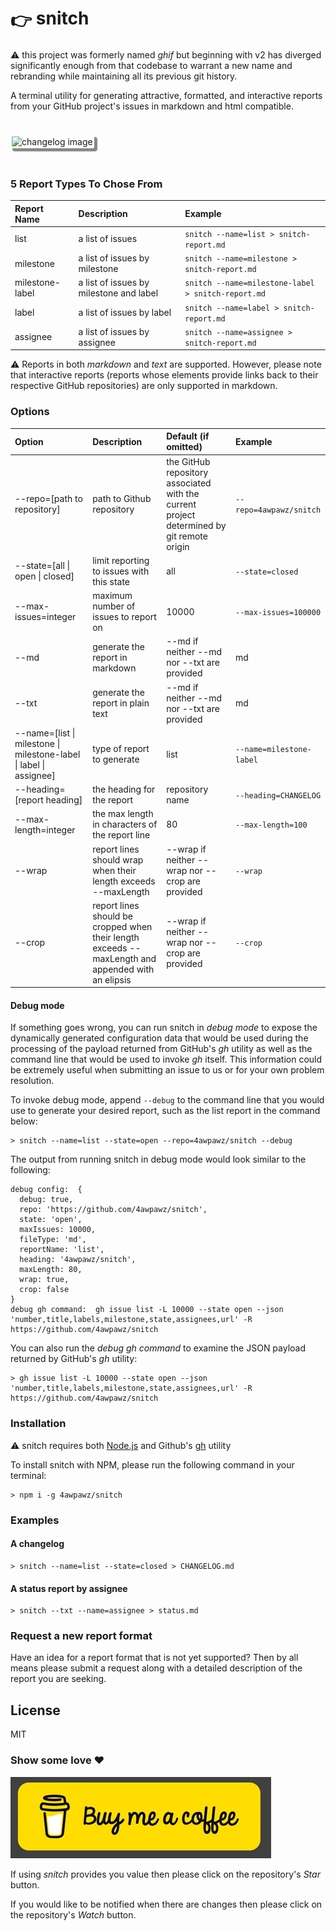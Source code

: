 <h1><span style="vertical-align: text-top;">👉&nbsp;</span>snitch</h1>

⚠️ this project was formerly named _ghif_ but beginning with v2 has diverged significantly enough from that codebase to warrant a new name and rebranding while maintaining all its previous git history.

A terminal utility for generating attractive, formatted, and interactive reports from your GitHub project's issues in markdown and html compatible.

<img style="border-radius: 3px; border: 2px solid #ffffff; margin: 24px 0; box-shadow: 4px 4px 1px 1px #888" src="./readme-assets/demo.gif" alt="changelog image">
<br>

### 5 Report Types To Chose From

| Report Name | Description | Example |
| :-- | :-- | :-- |
| list | a list of issues | `snitch --name=list > snitch-report.md` |
| milestone | a list of issues by milestone | `snitch --name=milestone > snitch-report.md` |
| milestone-label | a list of issues by milestone and label | `snitch --name=milestone-label > snitch-report.md` |
| label | a list of issues by label | `snitch --name=label > snitch-report.md` | 
| assignee | a list of issues by assignee | `snitch --name=assignee > snitch-report.md` | 

⚠️ Reports in both _markdown_ and _text_ are supported. However, please note that interactive reports (reports whose elements provide links back to their respective GitHub repositories) are only supported in markdown.

### Options

| Option | Description | Default (if omitted)| Example |
| :-- | :-- | :-- | :-- |
| --repo=[path to repository] | path to Github repository | the GitHub repository associated with the current project determined by git remote origin | `--repo=4awpawz/snitch` |
| --state=[all \| open \| closed] | limit reporting to issues with this state | all | `--state=closed` |
| --max-issues=integer | maximum number of issues to report on | 10000 | `--max-issues=100000` |
| --md | generate the report in markdown | --md if neither --md nor --txt are provided | md | `--txt` |
| --txt | generate the report in plain text | --md if neither --md nor --txt are provided | md | `--txt` |
| --name=[list \| milestone \| milestone-label \| label \| assignee] | type of report to generate | list | `--name=milestone-label` |
| --heading=[report heading] | the heading for the report | repository name | `--heading=CHANGELOG` |
| --max-length=integer | the max length in characters of the report line | 80 | `--max-length=100` |
| --wrap | report lines should wrap when their length exceeds --maxLength | --wrap if neither --wrap nor --crop are provided | `--wrap` |
| --crop | report lines should be cropped when their length exceeds --maxLength and appended with an elipsis | --wrap if neither --wrap nor --crop are provided | `--crop` |

#### Debug mode

If something goes wrong, you can run snitch in _debug mode_ to expose the dynamically generated configuration data that would be used during the processing of the payload returned from GitHub's _gh_ utility as well as the command line that would be used to invoke _gh_ itself. This information could be extremely useful when submitting an issue to us or for your own problem resolution.

To invoke debug mode, append `--debug` to the command line that you would use to generate your desired report, such as the list report in the command below:

```shell
> snitch --name=list --state=open --repo=4awpawz/snitch --debug 
```

The output from running snitch in debug mode would look similar to the following:

```shell
debug config:  {
  debug: true,
  repo: 'https://github.com/4awpawz/snitch',
  state: 'open',
  maxIssues: 10000,
  fileType: 'md',
  reportName: 'list',
  heading: '4awpawz/snitch',
  maxLength: 80,
  wrap: true,
  crop: false
}
debug gh command:  gh issue list -L 10000 --state open --json 'number,title,labels,milestone,state,assignees,url' -R https://github.com/4awpawz/snitch
```

You can also run the _debug gh command_ to examine the JSON payload returned by GitHub's _gh_ utility:

```shell
> gh issue list -L 10000 --state open --json 'number,title,labels,milestone,state,assignees,url' -R https://github.com/4awpawz/snitch
```

### Installation

⚠️ snitch requires both [Node.js](https://nodejs.org/en) and Github's [gh](https://cli.github.com) utility

To install snitch with NPM, please run the following command in your terminal:

```shell
> npm i -g 4awpawz/snitch
```

### Examples

#### A changelog

```shell
> snitch --name=list --state=closed > CHANGELOG.md
```
#### A status report by assignee

```shell
> snitch --txt --name=assignee > status.md
```

### Request a new report format

Have an idea for a report format that is not yet supported? Then by all means please submit a request along with a detailed description of the report you are seeking.

## License

MIT

### Show some love ❤️
![image](./readme-assets/buymeacoffee.png)

If using _snitch_ provides you value then please click on the repository's _Star_ button.

If you would like to be notified when there are changes then please click on the repository's _Watch_ button.
